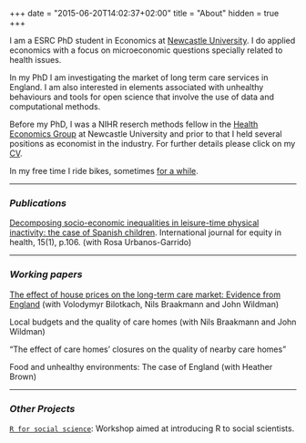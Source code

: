 +++
date = "2015-06-20T14:02:37+02:00"
title = "About"
hidden = true
+++

I am a ESRC PhD student in Economics at [Newcastle University](http://www.ncl.ac.uk/business-school/). I do applied economics with a focus on microeconomic questions specially related to health issues. 

In my PhD I am investigating the market of long term care services in England. I am also interested in elements associated with unhealthy behaviours and tools for open science that involve the use of data and computational methods. 

Before my PhD, I was a NIHR reserch methods fellow in the [Health Economics Group](https://research.ncl.ac.uk/healtheconomicsgroup/) at Newcastle University and prior to that I held several positions as economist in the industry. For further details please click on my [CV](../images/cv-edu_2018.pdf).

In my free time I ride bikes, sometimes [for a while](http://trackleaders.com/transconrace15i.php?name=72___Edu_Gonzalo). 

***


### _Publications_ 

[Decomposing socio-economic inequalities in leisure-time physical inactivity: the case of Spanish children](https://equityhealthj.biomedcentral.com/track/pdf/10.1186/s12939-016-0394-9?site=equityhealthj.biomedcentral.com). International journal for equity in health, 15(1), p.106. (with Rosa Urbanos-Garrido)

***

### _Working papers_
 
 [The effect of house prices on the long-term care market: Evidence from England](../images/house_prices_carehomes_feb_2018.pdf) (with Volodymyr Bilotkach, Nils Braakmann and John Wildman)
 
 Local budgets and the quality of care homes (with Nils Braakmann and John Wildman)
 
 “The effect of care homes’ closures on the quality of nearby care homes”
 
 Food and unhealthy environments: The case of England (with Heather Brown)

***

### _Other Projects_

[`R for social science`](https://github.com/edugonzaloalmorox/R-social-science): Workshop aimed at introducing R to social scientists. 
  



